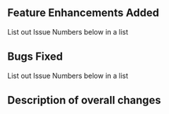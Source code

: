 ## Feature Enhancements Added
List out Issue Numbers below in a list


## Bugs Fixed
List out Issue Numbers below in a list


## Description of overall changes

